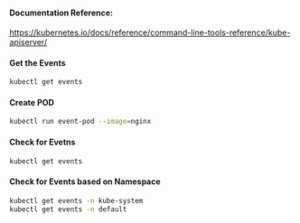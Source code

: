 #### Documentation Reference:

https://kubernetes.io/docs/reference/command-line-tools-reference/kube-apiserver/

#### Get the Events
```sh
kubectl get events
```
#### Create POD
```sh
kubectl run event-pod --image=nginx
```
#### Check for Evetns
```sh
kubectl get events
```
#### Check for Events based on Namespace
```sh
kubectl get events -n kube-system
kubectl get events -n default
```